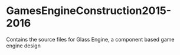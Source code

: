 # GamesEngineConstruction2015-2016

Contains the source files for Glass Engine, a component based game engine design
